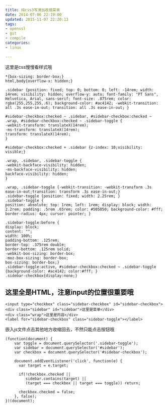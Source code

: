 ```yaml
---
title: 纯css3写滑出收缩菜单
date: 2014-07-06 22:19:00
updated: 2015-11-07 22:20:13
tags: 
- openssl
- git
- compile
categories: 
- linux

---
```

这里是css慢慢看样式哦

    *{box-sizing: border-box;}
    html,body{overflow-x: hidden;}
    
    .sidebar {position: fixed; top: 0; bottom: 0; left: -14rem; width: 14rem; visibility: hidden; overflow-y: auto; font-family: "PT Sans", Helvetica, Arial, sans-serif; font-size: .875rem; color: rgba(255,255,255,.6); background-color: #ac4142; -webkit-transition: all .3s ease-in-out; transition: all .3s ease-in-out; }
  


<!--more-->


  
    
    #sidebar-checkbox:checked ~ .sidebar, #sidebar-checkbox:checked ~ .wrap, #sidebar-checkbox:checked ~ .sidebar-toggle {
    -webkit-transform: translateX(14rem);
    -ms-transform: translateX(14rem);
    transform: translateX(14rem);
    }
    
    #sidebar-checkbox:checked + .sidebar {z-index: 10;visibility: visible;}
    
    .wrap, .sidebar, .sidebar-toggle {
    -webkit-backface-visibility: hidden;
    -ms-backface-visibility: hidden;
    backface-visibility: hidden;
    }
    
    .wrap, .sidebar-toggle {-webkit-transition: -webkit-transform .3s ease-in-out;transition: transform .3s ease-in-out;}
    .sidebar-toggle {position: fixed; width: 2.25rem; } 
    .sidebar-toggle {
    position: absolute; top: 1rem; left: 1rem; display: block; width: 2.2rem; padding: .5rem .65rem; color: #505050; background-color: #fff; border-radius: 4px; cursor: pointer; }
    
    .sidebar-toggle:before {
    display: block;
    content: "";
    width: 100%;
    padding-bottom: .125rem;
    border-top: .375rem double;
    border-bottom: .125rem solid;
    -webkit-box-sizing: border-box;
    -moz-box-sizing: border-box;
    box-sizing: border-box;}
    .sidebar-toggle:active, #sidebar-checkbox:checked ~ .sidebar-toggle {background-color: #ac4142; color:#fff; }
    .sidebar-checkbox{display:none;}

## 这里全是HTML，注意input的位置很重要哦

    <input type="checkbox" class="sidebar-checkbox" id="sidebar-checkbox">
    <div class="sidebar" id="sidebar">这里是菜单</div>
    <div class="wrap">这里是内容</div>
    <label for="sidebar-checkbox" class="sidebar-toggle"></label>

嵌入js文件点击其他地方收缩回去，不然只能点击按钮哦

    (function(document) {
        var toggle = document.querySelector('.sidebar-toggle');
        var sidebar = document.querySelector('#sidebar');
        var checkbox = document.querySelector('#sidebar-checkbox');
    
        document.addEventListener('click', function(e) {
          var target = e.target;
    
          if(!checkbox.checked ||
             sidebar.contains(target) ||
             (target === checkbox || target === toggle)) return;
    
          checkbox.checked = false;
        }, false);
    })(document);